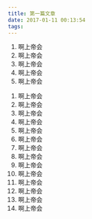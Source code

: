 ```yaml
---
title: 第一篇文章
date: 2017-01-11 00:13:54
tags:
---
```


1. 啊上帝会
1. 啊上帝会
1. 啊上帝会
1. 啊上帝会
1. 啊上帝会
<!--more-->
1. 啊上帝会
1. 啊上帝会
1. 啊上帝会
1. 啊上帝会
1. 啊上帝会
1. 啊上帝会
1. 啊上帝会
1. 啊上帝会
1. 啊上帝会
1. 啊上帝会
1. 啊上帝会
1. 啊上帝会
1. 啊上帝会
1. 啊上帝会
